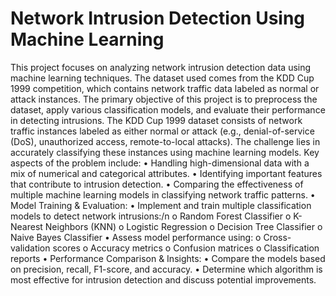# Network Intrusion Detection Using Machine Learning
This project focuses on analyzing network intrusion detection data using machine learning techniques. The dataset used comes from the KDD Cup 1999 competition, which contains network traffic data labeled as normal or attack instances. The primary objective of this project is to preprocess the dataset, apply various classification models, and evaluate their performance in detecting intrusions.
The KDD Cup 1999 dataset consists of network traffic instances labeled as either normal or attack (e.g., denial-of-service (DoS), unauthorized access, remote-to-local attacks). The challenge lies in accurately classifying these instances using machine learning models. Key aspects of the problem include:
•	Handling high-dimensional data with a mix of numerical and categorical attributes.
•	Identifying important features that contribute to intrusion detection.
•	Comparing the effectiveness of multiple machine learning models in classifying network traffic patterns.
•  Model Training & Evaluation:
•	Implement and train multiple classification models to detect network intrusions:/n
o	Random Forest Classifier
o	K-Nearest Neighbors (KNN)
o	Logistic Regression
o	Decision Tree Classifier
o	Naive Bayes Classifier
•	Assess model performance using:
o	Cross-validation scores
o	Accuracy metrics
o	Confusion matrices
o	Classification reports
•  Performance Comparison & Insights:
•	Compare the models based on precision, recall, F1-score, and accuracy.
•	Determine which algorithm is most effective for intrusion detection and discuss potential improvements.
